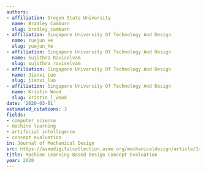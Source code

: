 ```yaml
---
authors:
- affiliation: Oregon State University
  name: Bradley Camburn
  slug: bradley_camburn
- affiliation: Singapore University Of Technology And Design
  name: Yuejun He
  slug: yuejun_he
- affiliation: Singapore University Of Technology And Design
  name: Sujithra Raviselvam
  slug: sujithra_raviselvam
- affiliation: Singapore University Of Technology And Design
  name: Jianxi Luo
  slug: jianxi_luo
- affiliation: Singapore University Of Technology And Design
  name: Kristin Wood
  slug: kristin_l_wood
date: '2020-03-01'
estimated_citations: 3
fields:
- computer science
- machine learning
- artificial intelligence
- concept evaluation
in: Journal of Mechanical Design
src: https://asmedigitalcollection.asme.org/mechanicaldesign/article/142/3/031113/1065502/Machine-Learning-Based-Design-Concept-Evaluation
title: Machine Learning-Based Design Concept Evaluation
year: 2020
---
```

